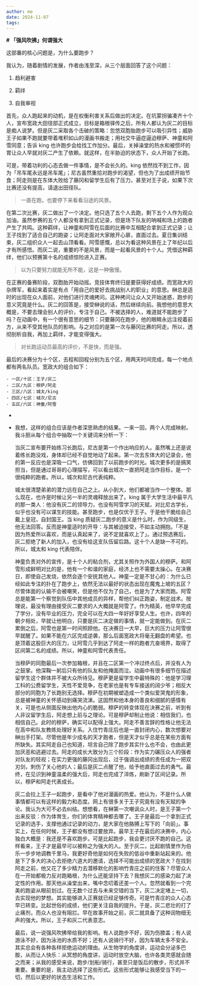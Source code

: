 ```yaml
---
author: me
date: 2024-11-07
tags:
---
```


**# 「强风吹拂」何谓强大**

这部番的核心问题是，为什么要跑步？

我认为，随着剧情的发展，作者由浅至深，从三个层面回答了这个问题：

1. 趋利避害

2. 羁绊

3. 自我审视

首先，众人跑起来的动机，是在权衡利害关系后做出的决定。在坑蒙拐骗凑齐十个人，宣布宽政大田径部正式成立，目标是箱根驿传之后，所有人都认为灰二的目标是痴人说梦。但是灰二采取各个击破的策略：忽悠双胞胎跑步可以吸引异性；威胁王子如果不跑就要带着堆积如山的漫画书搬走；用社交牛逼症逼迫穆萨、神童和阿雪同意；告诉 king 也许跑步会给找工作加分。最后，关掉澡堂的热水和被惯坏的胃让众人早就对灰二产生了依赖。就这样，在半胁迫的状态下，众人开始了长跑。

可是，带着功利的心态去做一件事情，是不会长久的。king 依然找不到工作，因为「吊车尾永远是吊车尾」；尼古虽然重拾对跑步的渴望，但也为了出成绩开始节食；阿走则是在东体大败给了藤冈和留学生后有了压力，甚至对王子说，如果下次比赛还没有提高，请退出田径队。

>一直在跑，也要停下来看看沿途的风景。

在第二次比赛，灰二做出了一个决定。他只选了五个人去跑，剩下五个人作为观众加油。虽然参赛的五个人都没有拿到正式记录，但是场下队友的呐喊和场上的跑者产生了共鸣。这种羁绊，让神童和阿雪在后面的比赛中互相配合拿到正式记录；让王子找到了适合自己的跑姿；让阿走面对大家敞开心扉，直面过去。夏日集训结束，灰二组织众人一起去山顶看看。阿雪感慨，总以为看这种风景在上了年纪以后才有所感悟。而灰二说，重要的不是风景，而是一起看风景的十个人。凭借这种羁绊，他们以预赛第十名的成绩惊险进入正赛。

>以为只要努力就能无所不能，这是一种傲慢。

在正赛的备赛阶段，双胞胎开始动摇。竞技体育终归是要获得好成绩。而宽政大的杂牌军，看起来着实是有点「用自己的爱好去挑战别人的职业」的意思。榊总是适时的出现在众人面前，对他们进行灵魂拷问。这种拷问让众人又开始迷惑，跑步的意义究竟是什么。灰二的回答是，接受榊说的话，然后继续向前。我想他的意思大概是，不要去理会别人的评价，专注于自己。不被选择的人，难道就不能跑步了吗？在动画中，有一个很有意思的细节：只要藤冈在跑步，他的眼睛永远注视着前方，从来不受其他队员的影响。与之对应的是第一次与藤冈比赛的阿走。所以，透彻剖析自我，再加上羁绊，才能变得强大。

>对长跑运动员最高的评价，不是快，而是强。

最后的决赛分为十个区，去程和回程分别为五个区，用两天时间完成，每一个地点都有两名队员。宽政大的组合如下：

	- 一区/十区：王子/灰二
	- 二区/九区：穆萨/阿走
	- 三区/八区：城太/king
	- 四区/七区：城次/尼古
	- 五区/六区：神童/阿雪
-
- 我想，这样的组合应该是作者深思熟虑的结果。一来一回，两个人完成映射。我斗胆从每个组合中抽取一个关键词来分析一下：
  
  当灰二宣布要开始练习长跑后，尼古是第一个作出响应的人。虽然嘴上还是说着练长跑没戏，身体却已经不自觉地动了起来。第一次去东体大的记录会，他的第一反应也是深吸一口气，仿佛回到了以前跑步的时光。城次更多的是搞笑担当，但是通过哥哥的心理描写，可以看出城次一直把阿走当作目标，是一个很纯粹的跑者。所以，城次和尼古代表纯粹。
  
  城太很清楚弟弟的潜力远在自己之上。从小到大，他们都被当作一个整体。那么现在，也许是时候让另一半的灵魂释放出来了。king 属于大学生活中最平凡的那一类人：他没有灰二的领导力，也没有阿雪学习的天赋，对比尼古学长，似乎也没有可以谋生的技能。甚至跑步，也是仅优于王子。于是他干脆给自己戴上皇冠，自封国王。当 king 质疑灰二跑步的意义是什么时，作为同级生，他无法回答。反而是神童适时的开导：与其被迫接受，不如主动拥抱。「不是因为热爱所以喜欢，而是认真起来了，说不定就喜欢上了」。通过预选赛后，灰二拒绝了新人的加入，也没有给这支队伍留后路。这十个人是缺一不可的。所以，城太和 king 代表陪伴。
  
  神童负责对外的宣传，是十个人的粘合剂，尤其关照作为外国人的穆萨。和阿雪形成鲜明对比的是，他有一个和谐的家庭，经济上也不需要太操心。在决赛日，即使自己发烧，依然会逐个安抚其他人。神童一定是不甘心的：为什么已经如此专注的扑在了跑步上，依然无法以最好的状态出现在魔鬼上坡的五区？尽管体面的认输不会被嘲笑，但是他不仅为了自己，也是为了大家而跑。阿雪总是能第一个察觉到队伍中其他成员的异样，帮他们纠正跑姿，制定战术。按理说，最没有理由接受灰二要求的人大概就是阿雪了。作为精英，他早早完成了学分，没有毕业的压力，完全可以在大四一年好好享受人生。也许，四年的朝夕相处，早就让他明白，只要是灰二决定做的事情，就一定能做到。在灰二累倒之后，阿雪也是第一时间照顾他。在决赛日一大早，巨大的压力让阿雪很早就醒了。如果不能在六区完成逆袭，那么后面宽政大将毫无翻盘的希望。也是顶着这股巨大的压力，让阿雪几乎到达了阿走一样的跑者亢奋境界，取得了区间第二名的成绩。所以，神童和阿雪代表责任。
  
  当穆萨的同胞最后一次参加箱根，并且在二区第一个冲过终点后，并没有人为之鼓掌。他深鞠一躬后只有他的队友和他掩面而泣。动画中有很多细节在描述留学生这个群体并不被大众所待见。穆萨更是留学生中最特殊的：他是学习理工科的公费留学生，天性不爱竞争，在老家也是有专车接送的阔少爷；相反大部分的同胞为了长跑别无选择。穆萨在初期被塑造成一个类似爱哭鬼的形象，总是被神童的关怀感动到痛哭流涕。这固然和他本身的善良和细腻的感情有关，可是也从侧面反映出他内心的脆弱。穆萨的转变体现在决赛之前，听到有人非议留学生后，阿走想上前与之理论。可是穆萨却制止他说：相信我们，也相信自己。此时的穆萨，确实可以配得上强大。阿走不善言辞的性格让他无法在高中和队友教练处理好关系。入住竹青庄后也是一直封闭内心，数次想要对榊出手打架。尽管他是年少成名的天才跑者，但是天才似乎总是在某些方面有所缺失。其实阿走自己也知道，坦言自己除了跑步其实什么也不会，也由此更加厌恶和逃避过去。阿走的成长大致分为三个阶段：作为实力碾压众人的强者对队友的轻视；在实力更强的藤冈出现后，过于强调出成绩的责任成为一把双刃剑，刺伤了关心他的人；最后是灰二点醒了他，给予他直面过去的勇气。最终，在见识到神童温柔的强大后，阿走也完成了淬炼，刷新了区间记录。所以，穆萨和阿走代表成长。
  
  灰二会拉上王子一起跑步，是看中了他对漫画的热爱。他认为，不是什么人做事情都可以有这样的毅力和态度。网上有很多关于王子究竟有没有天赋的争论。我认为大可不必去纠结。想想看，在榊第一次嘲讽众人时，是王子第一个出来反驳：作为体育生，你们的体育精神都去哪了。王子是最后一个拿到正式记录的选手，支撑他通过记录的动力，是大家在他胳膊上写下的「向前」。事实上，在任何时候，王子都没有想过要放弃。最早王子在最后的决赛中，内心独白大概是：我还是不喜欢跑步。可是比起跑步，我会更讨厌不跑的自己。这样看来，王子才是最早可以被称之为强大的人。至于灰二，比起剧情里作为伯乐一步步地调教千里马，我更好奇他是如何在失败的低谷中重新站起来的。他是下了多大的决心去拒绝六道大的邀请，选择不可能出成绩的宽政大？在找到阿走之前，他又花了多少精力去潜移默化的影响竹青庄之前的住客？尽管众人在一开始都极力反对跑箱根，为什么还能坚持下去？我想灰二的感染力起了决定性的作用。那天他从澡堂出来，嘴中念叨着还差一个人。忽然就看到一个完美的跑姿从眼前划过。在无数个过去与未来交错的当下，灰二决定堵上一切，去实现他的梦想。其实能够进入正赛就已经足够传奇。可是竹青庄的众人心态早已转变。比起世俗的成绩，他们更关注自我的提升。于是，灰二悲壮的打了止痛剂，而众人也没有阻拦。早在故事开始之前，灰二就具备了这种润物细无声的强大。所以，王子和灰二代表意志。
  
  最后，说一说强风吹拂带给我的影响。有人说跑步不好，因为伤膝盖；有人说游泳不好，因为泳池的水质不好；还有人说骑行不好，因为车辆太多不安全。其实总会有各种各样拒绝运动的理由。从生物学的角度讲，运动会分泌多巴胺，从而让人快乐：从冥想的角度讲，运动时放空大脑，也许各类灵感就会随之而来；从我的感受来说，跑步/划船/骑行，甚至只是饭后的散步，形式并不重要。重要的是，我主动选择了这些形式。这些形式能够让我感受当下的一切，然后以更好的状态生活和工作。